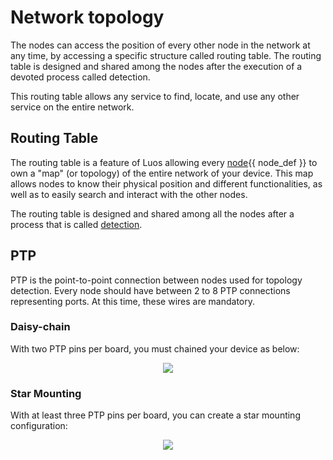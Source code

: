 # Network topology

The nodes can access the position of every other node in the network at any time, by accessing a specific structure called routing table. The routing table is designed and shared among the nodes after the execution of a devoted process called detection.

This routing table allows any service to find, locate, and use any other service on the entire network.

## Routing Table

The routing table is a feature of Luos allowing every <span class="cust_tooltip">[node](./node.md)<span class="cust_tooltiptext">{{ node_def }}</span></span> to own a "map" (or topology) of the entire network of your device. This map allows nodes to know their physical position and different functionalities, as well as to easily search and interact with the other nodes.

The routing table is designed and shared among all the nodes after a process that is called [detection](/embedded/services/routing-table.md).

## PTP

PTP is the point-to-point connection between nodes used for topology detection. Every node should have between 2 to 8 PTP connections representing ports. At this time, these wires are mandatory.

### Daisy-chain

With two PTP pins per board, you must chained your device as below:

<p align="center">
	<img src="/img/daisy_chain.png" />
</p>

### Star Mounting

With at least three PTP pins per board, you can create a star mounting configuration:

<p align="center">
	<img src="/img/star_mounting.png" />
</p>
